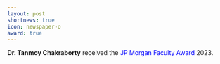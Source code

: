 ```yaml
---
layout: post
shortnews: true
icon: newspaper-o
award: true
---
```


<b>Dr. Tanmoy Chakraborty</b> received the <font color="blue"> JP Morgan Faculty Award</font> 2023.
